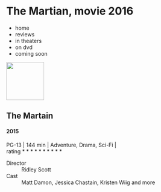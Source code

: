 <!DOCTYPE html>
<html>
  <head>
    <h1>The Martian, movie 2016</h1>
    <nav>
      <ul>
        <li>home </li>
        <li>reviews</li>
        <li>in theaters</li>
        <li>on dvd</li>
        <li>coming soon</li>
      </ul>
    </nav>
    <img  width="100" src="http://cdn1.thr.com/sites/default/files/2011/12/imdb_a.jpg" alt="" />
    <meta charset="utf-8">
    <title>The Martian, 2015 movie</title>
  </head>
  <body>
    <article>
      <h1>The Martain</h1><h4>2015</h4>
      PG-13  |  144 min  |  Adventure, Drama, Sci-Fi  |
      <section>
        rating * * * * * * * * * *
        <br>
        <dl>
          <dt>Director</dt><dd>Ridley Scott</dd>
          <dt>Cast</dt><dd>Matt Damon, Jessica Chastain, Kristen Wiig and more</dd>
        </dl>
      </section>
      <footer></footer>
    </article>
  </body>
</html>
